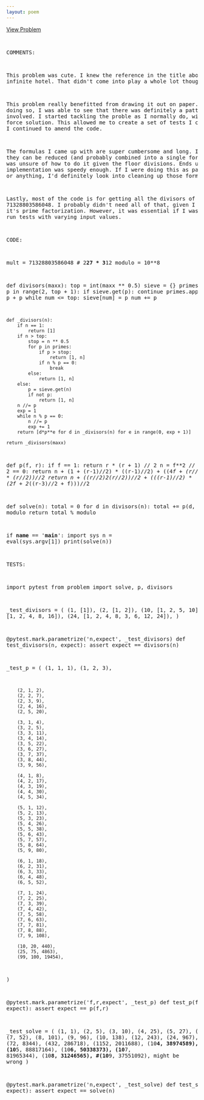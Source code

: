 ```yaml
---
layout: poem
---
```



<html><head><title>Euler - Problem 359</title>
<p><a href="http://projecteuler.net/problem=359" target="_blank">View Problem</a></p>
<pre>

COMMENTS:

This problem was cute.  I knew the reference in the title about the infinite
hotel.  That didn't come into play a whole lot though.

This problem really benefitted from drawing it out on paper.  After doing so, I
was able to see that there was definitely a pattern involved.  I started
tackling the proble as I normally do, with a brute force solution.  This
allowed me to create a set of tests I could use as I continued to amend the
code.

The formulas I came up with are super cumbersome and long.  I am sure they can
be reduced (and probably combined into a single formula) but I was unsure of
how to do it given the floor divisions.  Ends up this implementation was speedy
enough.  If I were doing this as part of work or anything, I'd definitely look
into cleaning up those formulas!

Lastly, most of the code is for getting all the divisors of 71328803586048.  I
probably didn't need all of that, given I already knew it's prime
factorization.  However, it was essential if I was going to run tests with
varying input values.


CODE:

mult = 71328803586048  # 2**27 * 3**12
modulo = 10**8

def divisors(maxx):
    top = int(maxx ** 0.5)
    sieve = {}
    primes = []
    for p in range(2, top + 1):
        if sieve.get(p):
            continue
        primes.append(p)
        num = p + p
        while num <= top:
            sieve[num] = p
            num += p

    def _divisors(n):
        if n == 1:
            return [1]
        if n > top:
            stop = n ** 0.5
            for p in primes:
                if p > stop:
                    return [1, n]
                if n % p == 0:
                    break
            else:
                return [1, n]
        else:
            p = sieve.get(n)
            if not p:
                return [1, n]
        n //= p
        exp = 1
        while n % p == 0:
            n //= p
            exp += 1
        return [d*p**e for d in _divisors(n) for e in range(0, exp + 1)]

    return _divisors(maxx)

def p(f, r):
    if f == 1:
        return r * (r + 1) // 2
    n = f**2 // 2
    if f % 2 == 0:
        return n + (1 + (r-1)//2) * ((r-1)//2) + ((4*f + (r//2)*2) * (r//2))//2
    return n + ((r//2)*2*(r//2))//2 + (((r-1)//2) * (2*f + 2*((r-3)//2 + f)))//2

def solve(n):
    total = 0
    for d in divisors(n):
        total += p(d, n//d) % modulo
    return total % modulo

if __name__ == '__main__':
    import sys
    n = eval(sys.argv[1])
    print(solve(n))


TESTS:

import pytest
from problem import solve, p, divisors

_test_divisors = (
        (1, [1]),
        (2, [1, 2]),
        (10, [1, 2, 5, 10]),
        (16, [1, 2, 4, 8, 16]),
        (24, [1, 2, 4, 8, 3, 6, 12, 24]),
)

@pytest.mark.parametrize('n,expect', _test_divisors)
def test_divisors(n, expect):
    assert expect == divisors(n)

_test_p = (
        (1, 1, 1),
        (1, 2, 3),

        (2, 1, 2),
        (2, 2, 7),
        (2, 3, 9),
        (2, 4, 16),
        (2, 5, 20),

        (3, 1, 4),
        (3, 2, 5),
        (3, 3, 11),
        (3, 4, 14),
        (3, 5, 22),
        (3, 6, 27),
        (3, 7, 37),
        (3, 8, 44),
        (3, 9, 56),

        (4, 1, 8),
        (4, 2, 17),
        (4, 3, 19),
        (4, 4, 30),
        (4, 5, 34),

        (5, 1, 12),
        (5, 2, 13),
        (5, 3, 23),
        (5, 4, 26),
        (5, 5, 38),
        (5, 6, 43),
        (5, 7, 57),
        (5, 8, 64),
        (5, 9, 80),

        (6, 1, 18),
        (6, 2, 31),
        (6, 3, 33),
        (6, 4, 48),
        (6, 5, 52),

        (7, 1, 24),
        (7, 2, 25),
        (7, 3, 39),
        (7, 4, 42),
        (7, 5, 58),
        (7, 6, 63),
        (7, 7, 81),
        (7, 8, 88),
        (7, 9, 108),

        (10, 20, 440),
        (25, 75, 4863),
        (99, 100, 19454),
)

@pytest.mark.parametrize('f,r,expect', _test_p)
def test_p(f,r, expect):
    assert expect == p(f,r)

_test_solve = (
        (1, 1),
        (2, 5),
        (3, 10),
        (4, 25),
        (5, 27),
        (6, 53),
        (7, 52),
        (8, 101),
        (9, 96),
        (10, 138),
        (12, 243),
        (24, 967),
        (48, 3743),
        (72, 8344),
        (432, 286718),
        (1152, 2011688),
        (10**4, 38974589),
        (10**5, 88817164),
        (10**6, 50338373),
        (10**7, 81965344),
        (10**8, 31246565),
        #(10**9, 37551092),  might be wrong
)

@pytest.mark.parametrize('n,expect', _test_solve)
def test_solve(n, expect):
    assert expect == solve(n)

</pre></body></html>
